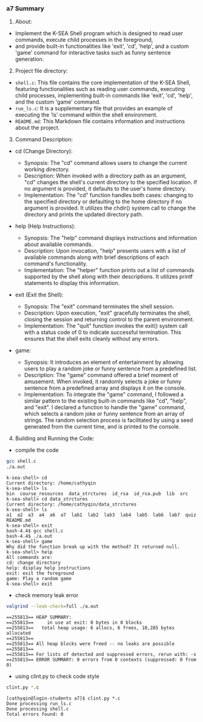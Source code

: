 ### a7 Summary
1. About:

- Implement the K-SEA Shell program which is designed to read user commands, execute child processes in the foreground, 
- and provide built-in functionalities like 'exit', 'cd', 'help', and a custom 'game' command for interactive tasks such as funny sentence generation.

2. Project file directory:

- `shell.c`: This file contains the core implementation of the K-SEA Shell, featuring functionalities such as reading user commands, executing child processes, implementing built-in commands like 'exit', 'cd', 'help', and the custom 'game' command.
- `run_ls.c`: It is a supplementary file that provides an example of executing the 'ls' command within the shell environment.
- `README.md`: This Markdown file contains information and instructions about the project.

3. Command Description:

- cd (Change Directory):
  - Synopsis: The "cd" command allows users to change the current working directory.
  - Description: When invoked with a directory path as an argument, "cd" changes the shell's current directory to the specified location. If no argument is provided, it defaults to the user's home directory.
  - Implementation: The "cd" function handles both cases: changing to the specified directory or defaulting to the home directory if no argument is provided. It utilizes the chdir() system call to change the directory and prints the updated directory path.

- help (Help Instructions):

  - Synopsis: The "help" command displays instructions and information about available commands.
  - Description: Upon invocation, "help" presents users with a list of available commands along with brief descriptions of each command's functionality.
  - Implementation: The "helper" function prints out a list of commands supported by the shell along with their descriptions. It utilizes printf statements to display this information.

- exit (Exit the Shell):
  - Synopsis: The "exit" command terminates the shell session.
  - Description: Upon execution, "exit" gracefully terminates the shell, closing the session and returning control to the parent environment.
  - Implementation: The "quit" function invokes the exit() system call with a status code of 0 to indicate successful termination. This ensures that the shell exits cleanly without any errors.

- game:
  - Synopsis: It introduces an element of entertainment by allowing users to play a random joke or funny sentence from a predefined list.
  - Description: The "game" command offered a brief moment of amusement. When invoked, it randomly selects a joke or funny sentence from a predefined array and displays it on the console.
  - Implementation: To integrate the "game" command, I followed a similar pattern to the existing built-in commands like "cd", "help", and "exit". I declared a function to handle the "game" command, which selects a random joke or funny sentence from an array of strings. The random selection process is facilitated by using a seed generated from the current time, and is printed to the console.

4. Building and Running the Code:

* compile the code
```bash
gcc shell.c
./a.out
```
```
k-sea-shell> cd
Current directory: /home/cathyqin
k-sea-shell> ls
bin  course_resources  data_strctures  id_rsa  id_rsa.pub  lib  src
k-sea-shell> cd data_strctures
Current directory: /home/cathyqin/data_strctures
k-sea-shell> ls
a1  a2  a3  a4  a6  a7  lab1  lab2  lab3  lab4  lab5  lab6  lab7  quiz  README.md
k-sea-shell> exit
bash-4.4$ gcc shell.c
bash-4.4$ ./a.out
k-sea-shell> game
Why did the function break up with the method? It returned null.
k-sea-shell> help
All commands are: 
cd: change directory
help: display help instructions
exit: exit the foreground
game: Play a random game
k-sea-shell> exit
```

* check memory leak error
```bash
valgrind --leak-check=full ./a.out
```
```
==255813== HEAP SUMMARY:
==255813==     in use at exit: 0 bytes in 0 blocks
==255813==   total heap usage: 6 allocs, 6 frees, 10,285 bytes allocated
==255813== 
==255813== All heap blocks were freed -- no leaks are possible
==255813== 
==255813== For lists of detected and suppressed errors, rerun with: -s
==255813== ERROR SUMMARY: 0 errors from 0 contexts (suppressed: 0 from 0)
```

* using clint.py to check code style
```bash
clint.py *.c
```
```
[cathyqin@login-students a7]$ clint.py *.c
Done processing run_ls.c
Done processing shell.c
Total errors found: 0
```
